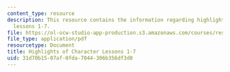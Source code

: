 ```yaml
---
content_type: resource
description: This resource contains the information regarding highlights of character
  lessons 1-7.
file: https://ol-ocw-studio-app-production.s3.amazonaws.com/courses/res-21g-003-learning-chinese-a-foundation-course-in-mandarin-spring-2011/31d70b1507af0fda7044306b356df3d0_MITRES_21G_003S11_char_hts.pdf
file_type: application/pdf
resourcetype: Document
title: Highlights of Character Lessons 1-7
uid: 31d70b15-07af-0fda-7044-306b356df3d0
---
```

